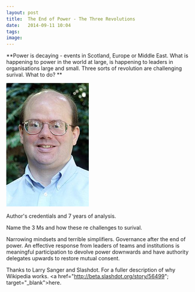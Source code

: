 ```yaml
---
layout: post
title:  The End of Power - The Three Revolutions
date:   2014-09-11 10:04
tags: 
image:
---
```


**Power is decaying - events in Scotland, Europe or Middle East. What is happening to power in the world at large, is happening to leaders in organisations large and small. Three sorts of revolution are challenging surival. What to do? **

![](/libb/images/larry-sanger.jpg)

Author's credentials and 7 years of analysis.

Name the 3 Ms and how these re challenges to surival.

Narrowing mindsets and terrible simplifiers. 
Governance after the end of power. An effective response from leaders of teams and institutions is meaningful participation to devolve power downwards and have authority delegates upwards to restore mutual consent. 

Thanks to Larry Sanger and Slashdot. For a fuller description of why Wikipedia works. <a href="http://beta.slashdot.org/story/56499"; target="_blank">here. </a>









